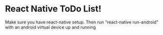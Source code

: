 # React Native ToDo List!
Make sure you have react-native setup. Then run "react-native run-android" with an android virtual device up and running
